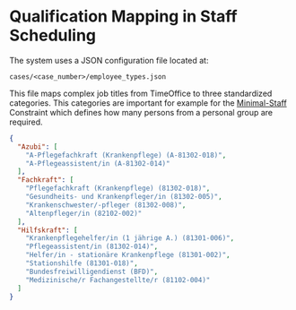 # Qualification Mapping in Staff Scheduling

The system uses a JSON configuration file located at:
```
cases/<case_number>/employee_types.json
```

This file maps complex job titles from TimeOffice to three standardized categories. This categories are important for example for the [Minimal-Staff](/user-view/list-of-conditions/#minimum-number-of-staff-per-shift) Constraint which defines how many persons from a personal group are required.

```json
{
  "Azubi": [
    "A-Pflegefachkraft (Krankenpflege) (A-81302-018)",
    "A-Pflegeassistent/in (A-81302-014)"
  ],
  "Fachkraft": [
    "Pflegefachkraft (Krankenpflege) (81302-018)",
    "Gesundheits- und Krankenpfleger/in (81302-005)",
    "Krankenschwester/-pfleger (81302-008)",
    "Altenpfleger/in (82102-002)"
  ],
  "Hilfskraft": [
    "Krankenpflegehelfer/in (1 jährige A.) (81301-006)",
    "Pflegeassistent/in (81302-014)",
    "Helfer/in - stationäre Krankenpflege (81301-002)",
    "Stationshilfe (81301-018)",
    "Bundesfreiwilligendienst (BFD)",
    "Medizinische/r Fachangestellte/r (81102-004)"
  ]
}
```
